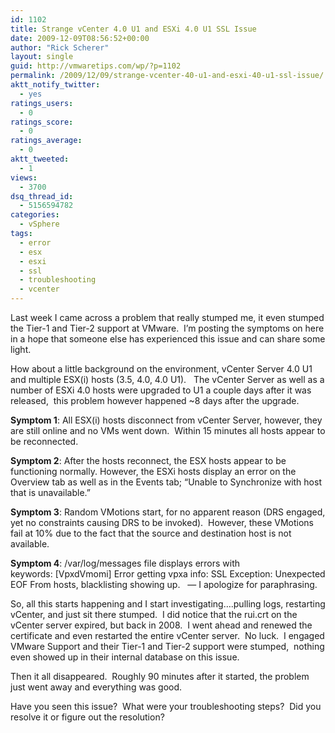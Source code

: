 ```yaml
---
id: 1102
title: Strange vCenter 4.0 U1 and ESXi 4.0 U1 SSL Issue
date: 2009-12-09T08:56:52+00:00
author: "Rick Scherer"
layout: single
guid: http://vmwaretips.com/wp/?p=1102
permalink: /2009/12/09/strange-vcenter-40-u1-and-esxi-40-u1-ssl-issue/
aktt_notify_twitter:
  - yes
ratings_users:
  - 0
ratings_score:
  - 0
ratings_average:
  - 0
aktt_tweeted:
  - 1
views:
  - 3700
dsq_thread_id:
  - 5156594782
categories:
  - vSphere
tags:
  - error
  - esx
  - esxi
  - ssl
  - troubleshooting
  - vcenter
---
```

Last week I came across a problem that really stumped me, it even stumped the Tier-1 and Tier-2 support at VMware.  I&#8217;m posting the symptoms on here in a hope that someone else has experienced this issue and can share some light.

How about a little background on the environment, vCenter Server 4.0 U1 and multiple ESX(i) hosts (3.5, 4.0, 4.0 U1).   The vCenter Server as well as a number of ESXi 4.0 hosts were upgraded to U1 a couple days after it was released,  this problem however happened ~8 days after the upgrade.

**Symptom 1**: All ESX(i) hosts disconnect from vCenter Server, however, they are still online and no VMs went down.  Within 15 minutes all hosts appear to be reconnected.

**Symptom 2**: After the hosts reconnect, the ESX hosts appear to be functioning normally. However, the ESXi hosts display an error on the Overview tab as well as in the Events tab; &#8220;Unable to Synchronize with host that is unavailable.&#8221;

**Symptom 3**: Random VMotions start, for no apparent reason (DRS engaged, yet no constraints causing DRS to be invoked).  However, these VMotions fail at 10% due to the fact that the source and destination host is not available.

**Symptom 4**: /var/log/messages file displays errors with keywords: [VpxdVmomi] Error getting vpxa info: SSL Exception: Unexpected EOF From hosts, blacklisting showing up.   &#8212; I apologize for paraphrasing.

So, all this starts happening and I start investigating&#8230;.pulling logs, restarting vCenter, and just sit there stumped.  I did notice that the rui.crt on the vCenter server expired, but back in 2008.  I went ahead and renewed the certificate and even restarted the entire vCenter server.  No luck.  I engaged VMware Support and their Tier-1 and Tier-2 support were stumped,  nothing even showed up in their internal database on this issue.

Then it all disappeared.  Roughly 90 minutes after it started, the problem just went away and everything was good.

Have you seen this issue?  What were your troubleshooting steps?  Did you resolve it or figure out the resolution?